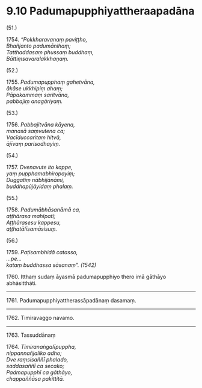 

# 9.10 Padumapupphiyattheraapadāna



(51.)

1754\. _“Pokkharavanaṃ paviṭṭho,_  
_Bhañjanto padumānihaṃ;_  
_Tatthaddasaṃ phussaṃ buddhaṃ,_  
_Bāttiṃsavaralakkhaṇaṃ._  


(52.)

1755\. _Padumapupphaṃ gahetvāna,_  
_ākāse ukkhipiṃ ahaṃ;_  
_Pāpakammaṃ saritvāna,_  
_pabbajiṃ anagāriyaṃ._  


(53.)

1756\. _Pabbajitvāna kāyena,_  
_manasā saṃvutena ca;_  
_Vacīduccaritaṃ hitvā,_  
_ājīvaṃ parisodhayiṃ._  


(54.)

1757\. _Dvenavute ito kappe,_  
_yaṃ pupphamabhiropayiṃ;_  
_Duggatiṃ nābhijānāmi,_  
_buddhapūjāyidaṃ phalaṃ._  


(55.)

1758\. _Padumābhāsanāmā ca,_  
_aṭṭhārasa mahīpatī;_  
_Aṭṭhārasesu kappesu,_  
_aṭṭhatālīsamāsisuṃ._  


(56.)

1759\. _Paṭisambhidā catasso,_  
_…pe…_  
_kataṃ buddhassa sāsanaṃ”. (1542)_  


1760\. Itthaṃ sudaṃ āyasmā padumapupphiyo thero imā gāthāyo abhāsitthāti.

---

1761\. Padumapupphiyattherassāpadānaṃ dasamaṃ.



---

1762\. Timiravaggo navamo.



---

1763\. Tassuddānaṃ



1764\. _Timiranaṅgalīpuppha,_  
_nippannañjaliko adho;_  
_Dve raṃsisaññī phalado,_  
_saddasaññī ca secako;_  
_Padmapupphī ca gāthāyo,_  
_chappaññāsa pakittitā._  




